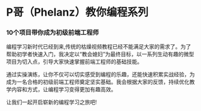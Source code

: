 # P哥（Phelanz）教你编程系列

### 10个项目带你成为初级前端工程师

编程学习新时代已经到来,传统的枯燥视频教程已经不能满足大家的需求了。为了帮助初学者快速入门，我决定以“教会媳妇”为最终目标，以一系列生动有趣的微型项目为切入点，引导大家快速掌握前端工程师的基础技能。

通过实操演练，让你不仅可以切实感受到编程的乐趣，还能快速积累实战经验，为成为一名合格的初级前端工程师奠定坚实基础。我会根据大家的反馈，持续优化教学内容和方式，让编程学习变得更加有趣高效。

让我们一起开启崭新的编程学习之旅吧!
